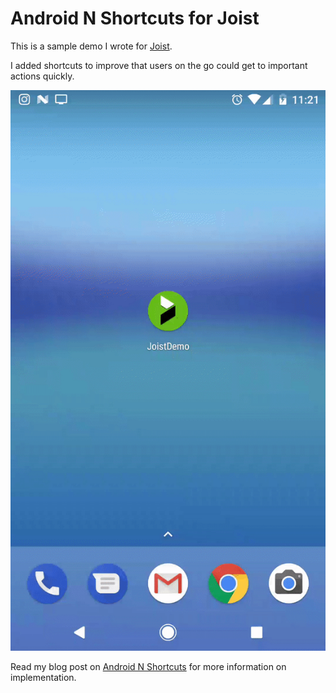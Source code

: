 # Android N Shortcuts for Joist

This is a sample demo I wrote for [Joist][joist].

I added shortcuts to improve that users on the go could get to important actions quickly.

![Joist Android N Shortcuts](https://raw.githubusercontent.com/chriscadiz/JoistDemo/master/app/src/main/res/drawable/joistdemo600.gif)

Read my blog post on [Android N Shortcuts][blogpost] for more information on implementation.


[joist]: //joist.com
[blogpost]: //cadiz.ca/shortcut-it-out